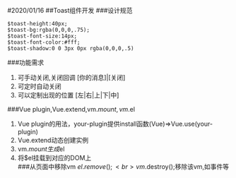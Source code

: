 #2020/01/16
##Toast组件开发
###设计规范
```
$toast-height:40px;
$toast-bg:rgba(0,0,0,.75);
$toast-font-size:14px;
$toast-font-color:#fff;
$toast-shadow:0 0 3px 0px rgba(0,0,0,.5)
```
###功能需求
1. 可手动关闭,关闭回调       [你的消息]|[关闭]
2. 可定时自动关闭
3. 可以定制出现的位置 [左|右|上|下|中]

###Vue plugin,Vue.extend,vm.$mount,vm.$el
1. Vue plugin的用法，your-plugin提供install函数(Vue)=>Vue.use(your-plugin)
2. Vue.extend动态创建实例
3. vm.$mount生成$el
4. 将$el挂载到对应的DOM上<br>
###从页面中移除vm
$el.remove();<br>
vm.$destroy();移除该vm,如事件等